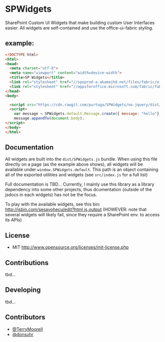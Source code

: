 SPWidgets
=========

SharePoint Custom UI Widgets that make building custom User Interfaces easier. All widgets are self-contained and use the office-ui-fabric styling.

## example: 

```html
<!DOCTYPE html>
<html>
<head>
  <meta charset="utf-8">
  <meta name="viewport" content="width=device-width">
  <title>SP Widgets</title>
  <link rel="stylesheet" href="//spoprod-a.akamaihd.net/files/fabric/office-ui-fabric-core/5.0.1/css/fabric.min.css">
  <link rel="stylesheet" href="//appsforoffice.microsoft.com/fabric/fabric-js/1.0.0/fabric.components.css">
</head>
<body>

  <script src="https://cdn.rawgit.com/purtuga/SPWidgets/no-jquery/dist/SPWidgets.js"></script>
  <script>
    var message = SPWidgets.default.Message.create({ message: "hello"})
    message.appendTo(document.body);
</script>
</body>
</html>
```

Documentation
-------------

All widgets are built into the `dist/SPWidgets.js` bundle. When using this file directly on a page (as the example above shows), all widgets will be available under `window.SPWidgets.default`. This path is an object containing all of the exported utilities and widgets (see `src/index.js` for a full list)

Full documentation is TBD... Currently, I mainly use this library as a library dependency into some other projects, thus dcumentation (outside of the jsdocs in each widgets) has not be the focus.

To play with the available widgets, see this bin: http://jsbin.com/sesayohecu/edit?html,js,output (HOWEVER: note that several widgets will likely fail, since they require a SharePoint env. to access its APIs)


License
-------

-   MIT http://www.opensource.org/licenses/mit-license.php


Contributions
-------------

tbd...


Developing
----------

tbd...



## Contributors

-   [@TerryMooreII](https://github.com/TerryMooreII)
-   [@donsuhr](https://github.com/donsuhr)


